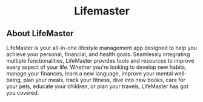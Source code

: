 # <p align="center">Lifemaster
## About LifeMaster
LifeMaster is your all-in-one lifestyle management app designed to help you achieve your personal, financial, and health goals. Seamlessly integrating multiple functionalities, LifeMaster provides tools and resources to improve every aspect of your life. Whether you're looking to develop new habits, manage your finances, learn a new language, improve your mental well-being, plan your meals, track your fitness, dive into new books, care for your pets, educate your children, or plan your travels, LifeMaster has got you covered.
